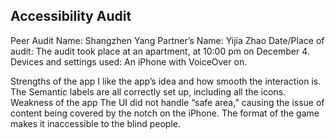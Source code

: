 ## Accessibility Audit

Peer Audit
Name: Shangzhen Yang
Partner’s Name: Yijia Zhao
Date/Place of audit: The audit took place at an apartment, at 10:00 pm on December 4.
Devices and settings used: An iPhone with VoiceOver on.

Strengths of the app
I like the app’s idea and how smooth the interaction is. The Semantic labels are all correctly set up, including all the icons.
Weakness of the app
The UI did not handle “safe area,” causing the issue of content being covered by the notch on the iPhone. The format of the game makes it inaccessible to the blind people.